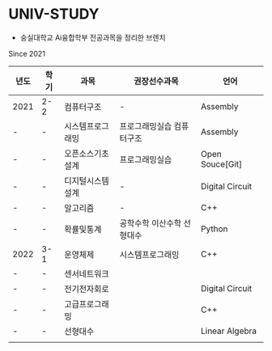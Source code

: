 # UNIV-STUDY

- 숭실대학교 Ai융합학부 전공과목을 정리한 브렌치

Since 2021

| 년도 | 학기 | 과목             | 권장선수과목               | 언어            |
| ---- | ---- | ---------------- | -------------------------- | --------------- |
| 2021 | 2-2  | 컴퓨터구조       | -                          | Assembly        |
| -    | -    | 시스템프로그래밍 | 프로그래밍실습 컴퓨터구조  | Assembly        |
| -    | -    | 오픈소스기초설계 | 프로그래밍실습             | Open Souce[Git] |
| -    | -    | 디지털시스템설계 | -                          | Digital Circuit |
| -    | -    | 알고리즘         | -                          | C++             |
| -    | -    | 확률및통계       | 공학수학 이산수학 선형대수 | Python          |
| 2022 | 3-1  | 운영체제         | 시스템프로그래밍           | C++             |
| -    | -    | 센서네트워크     |                            |                 |
| -    | -    | 전기전자회로     |                            | Digital Circuit |
| -    | -    | 고급프로그래밍   |                            | C++             |
| -    | -    | 선형대수         |                            | Linear Algebra  |
|      |      |                  |                            |
